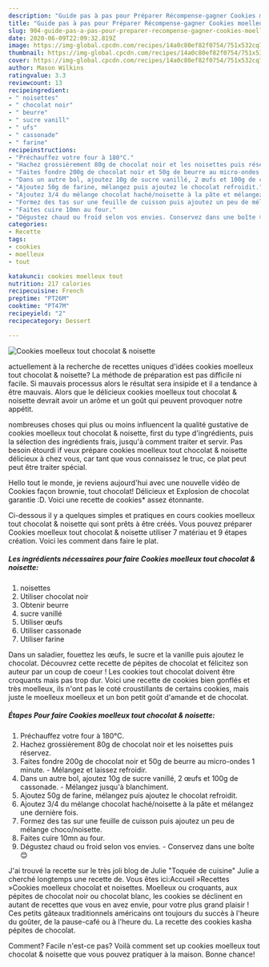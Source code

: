 ```yaml
---
description: "Guide pas à pas pour Préparer Récompense-gagner Cookies moelleux tout chocolat &amp;amp; noisette"
title: "Guide pas à pas pour Préparer Récompense-gagner Cookies moelleux tout chocolat &amp;amp; noisette"
slug: 904-guide-pas-a-pas-pour-preparer-recompense-gagner-cookies-moelleux-tout-chocolat-and-amp-noisette
date: 2020-06-09T22:09:32.819Z
image: https://img-global.cpcdn.com/recipes/14a0c80ef82f0754/751x532cq70/cookies-moelleux-tout-chocolat-noisette-photo-principale-de-la-recette.jpg
thumbnail: https://img-global.cpcdn.com/recipes/14a0c80ef82f0754/751x532cq70/cookies-moelleux-tout-chocolat-noisette-photo-principale-de-la-recette.jpg
cover: https://img-global.cpcdn.com/recipes/14a0c80ef82f0754/751x532cq70/cookies-moelleux-tout-chocolat-noisette-photo-principale-de-la-recette.jpg
author: Mason Wilkins
ratingvalue: 3.3
reviewcount: 13
recipeingredient:
- " noisettes"
- " chocolat noir"
- " beurre"
- " sucre vanill"
- " ufs"
- " cassonade"
- " farine"
recipeinstructions:
- "Préchauffez votre four à 180°C."
- "Hachez grossièrement 80g de chocolat noir et les noisettes puis réservez."
- "Faites fondre 200g de chocolat noir et 50g de beurre au micro-ondes 1 minute. Mélangez et laissez refroidir."
- "Dans un autre bol, ajoutez 10g de sucre vanillé, 2 œufs et 100g de cassonade. Mélangez jusqu&#39;à blanchiment."
- "Ajoutez 50g de farine, mélangez puis ajoutez le chocolat refroidit."
- "Ajoutez 3/4 du mélange chocolat haché/noisette à la pâte et mélangez une dernière fois."
- "Formez des tas sur une feuille de cuisson puis ajoutez un peu de mélange choco/noisette."
- "Faites cuire 10mn au four."
- "Dégustez chaud ou froid selon vos envies. Conservez dans une boîte 😊"
categories:
- Recette
tags:
- cookies
- moelleux
- tout

katakunci: cookies moelleux tout 
nutrition: 217 calories
recipecuisine: French
preptime: "PT26M"
cooktime: "PT47M"
recipeyield: "2"
recipecategory: Dessert

---
```



![Cookies moelleux tout chocolat &amp; noisette](https://img-global.cpcdn.com/recipes/14a0c80ef82f0754/751x532cq70/cookies-moelleux-tout-chocolat-noisette-photo-principale-de-la-recette.jpg)

actuellement à la recherche de recettes uniques d'idées cookies moelleux tout chocolat &amp; noisette? La méthode de préparation est pas difficile ni facile. Si mauvais processus alors le résultat sera insipide et il a tendance à être mauvais. Alors que le délicieux cookies moelleux tout chocolat &amp; noisette devrait avoir un arôme et un goût qui peuvent provoquer notre appétit.

nombreuses choses qui plus ou moins influencent la qualité gustative de cookies moelleux tout chocolat &amp; noisette, first du type d'ingrédients, puis la sélection des ingrédients frais, jusqu'à comment traiter et servir. Pas besoin étourdi if veux prépare cookies moelleux tout chocolat &amp; noisette délicieux à chez vous, car tant que vous connaissez le truc, ce plat peut peut être traiter spécial.

Hello tout le monde, je reviens aujourd&#39;hui avec une nouvelle vidéo de Cookies façon brownie, tout chocolat! Délicieux et Explosion de chocolat garantie :D. Voici une recette de cookies* assez étonnante.


Ci-dessous il y a quelques simples et pratiques en cours cookies moelleux tout chocolat &amp; noisette qui sont prêts à être créés. Vous pouvez préparer Cookies moelleux tout chocolat &amp; noisette utiliser 7 matériau et 9 étapes création. Voici les comment dans faire le plat.

<!--inarticleads1-->

##### Les ingrédients nécessaires pour faire Cookies moelleux tout chocolat &amp; noisette:

1.   noisettes
1. Utiliser  chocolat noir
1. Obtenir  beurre
1.   sucre vanillé
1. Utiliser  œufs
1. Utiliser  cassonade
1. Utiliser  farine


Dans un saladier, fouettez les œufs, le sucre et la vanille puis ajoutez le chocolat. Découvrez cette recette de pépites de chocolat et félicitez son auteur par un coup de coeur ! Les cookies tout chocolat doivent être croquants mais pas trop dur. Voici une recette de cookies bien gonflés et très moelleux, ils n&#39;ont pas le coté croustillants de certains cookies, mais juste le moelleux moelleux et un bon petit goût d&#39;amande et de chocolat. 

<!--inarticleads2-->

##### Étapes Pour faire Cookies moelleux tout chocolat &amp; noisette:

1. Préchauffez votre four à 180°C.
1. Hachez grossièrement 80g de chocolat noir et les noisettes puis réservez.
1. Faites fondre 200g de chocolat noir et 50g de beurre au micro-ondes 1 minute. - Mélangez et laissez refroidir.
1. Dans un autre bol, ajoutez 10g de sucre vanillé, 2 œufs et 100g de cassonade. - Mélangez jusqu&#39;à blanchiment.
1. Ajoutez 50g de farine, mélangez puis ajoutez le chocolat refroidit.
1. Ajoutez 3/4 du mélange chocolat haché/noisette à la pâte et mélangez une dernière fois.
1. Formez des tas sur une feuille de cuisson puis ajoutez un peu de mélange choco/noisette.
1. Faites cuire 10mn au four.
1. Dégustez chaud ou froid selon vos envies. - Conservez dans une boîte 😊


J&#39;ai trouvé la recette sur le très joli blog de Julie &#34;Toquée de cuisine&#34; Julie a cherché longtemps une recette de. Vous êtes ici:Accueil »Recettes »Cookies moelleux chocolat et noisettes. Moelleux ou croquants, aux pépites de chocolat noir ou chocolat blanc, les cookies se déclinent en autant de recettes que vous en avez envie, pour votre plus grand plaisir ! Ces petits gâteaux traditionnels américains ont toujours du succès à l&#39;heure du goûter, de la pause-café ou à l&#39;heure du. La recette des cookies kasha pépites de chocolat. 


Comment? Facile n'est-ce pas? Voilà comment set up cookies moelleux tout chocolat &amp; noisette que vous pouvez pratiquer à la maison. Bonne chance!
